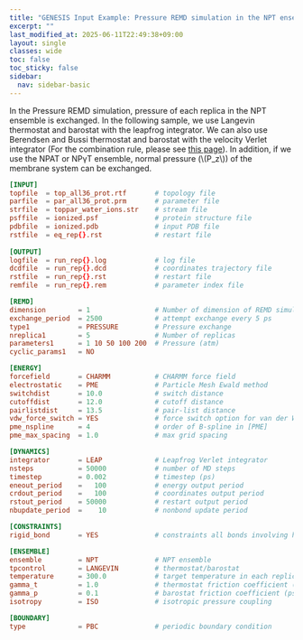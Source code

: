 ```yaml
---
title: "GENESIS Input Example: Pressure REMD simulation in the NPT ensemble"
excerpt: ""
last_modified_at: 2025-06-11T22:49:38+09:00
layout: single
classes: wide
toc: false
toc_sticky: false
sidebar:
  nav: sidebar-basic
---
```


In the Pressure REMD simulation, pressure of each replica in the NPT ensemble is
exchanged. In the following sample, we use Langevin thermostat and barostat with
the leapfrog integrator. We can also use Berendsen and Bussi thermostat and
barostat with the velocity Verlet integrator (For the combination rule, please
see [this page](/examples/md_simulation_in_the_npt_ensemble_with_langevin__berendsen__and_bussi_thermostat_and_barostat/)).
In addition, if we use the NPAT or NPγT ensemble, normal pressure (\\(P_z\\)) of
the membrane system can be exchanged.

```toml
[INPUT]
topfile  = top_all36_prot.rtf       # topology file
parfile  = par_all36_prot.prm       # parameter file
strfile  = toppar_water_ions.str    # stream file
psffile  = ionized.psf              # protein structure file
pdbfile  = ionized.pdb              # input PDB file
rstfile  = eq_rep{}.rst             # restart file
 
[OUTPUT]
logfile  = run_rep{}.log            # log file
dcdfile  = run_rep{}.dcd            # coordinates trajectory file
rstfile  = run_rep{}.rst            # restart file
remfile  = run_rep{}.rem            # parameter index file

[REMD]
dimension        = 1                # Number of dimension of REMD simulation
exchange_period  = 2500             # attempt exchange every 5 ps
type1            = PRESSURE         # Pressure exchange
nreplica1        = 5                # Number of replicas
parameters1      = 1 10 50 100 200  # Pressure (atm)
cyclic_params1   = NO 

[ENERGY]
forcefield       = CHARMM           # CHARMM force field
electrostatic    = PME              # Particle Mesh Ewald method
switchdist       = 10.0             # switch distance
cutoffdist       = 12.0             # cutoff distance
pairlistdist     = 13.5             # pair-list distance
vdw_force_switch = YES              # force switch option for van der Waals
pme_nspline      = 4                # order of B-spline in [PME]
pme_max_spacing  = 1.0              # max grid spacing 

[DYNAMICS]
integrator       = LEAP             # Leapfrog Verlet integrator
nsteps           = 50000            # number of MD steps
timestep         = 0.002            # timestep (ps)
eneout_period    =   100            # energy output period
crdout_period    =   100            # coordinates output period
rstout_period    = 50000            # restart output period
nbupdate_period  =    10            # nonbond update period

[CONSTRAINTS]
rigid_bond       = YES              # constraints all bonds involving hydrogen

[ENSEMBLE]
ensemble         = NPT              # NPT ensemble
tpcontrol        = LANGEVIN         # thermostat/barostat
temperature      = 300.0            # target temperature in each replica (K)
gamma_t          = 1.0              # thermostat friction coefficient (ps-1)
gamma_p          = 0.1              # barostat friction coefficient (ps-1)
isotropy         = ISO              # isotropic pressure coupling

[BOUNDARY]
type             = PBC              # periodic boundary condition
```
